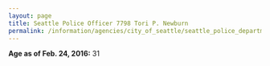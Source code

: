 ```yaml
---
layout: page
title: Seattle Police Officer 7798 Tori P. Newburn
permalink: /information/agencies/city_of_seattle/seattle_police_department/copbook/7798/
---
```


**Age as of Feb. 24, 2016:** 31
